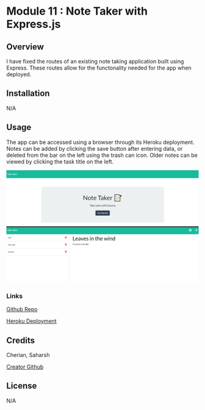 #  Module 11 : Note Taker with Express.js

## Overview

I have fixed the routes of an existing note taking application built using Express. These routes allow for the functonality needed for the app when deployed.

## Installation

N/A

## Usage

The app can be accessed using a browser through its Heroku deployment.
Notes can be added by clicking the save button after entering data, or deleted from the bar on the left using the trash can icon. Older notes can be viewed by clicking the task title on the left.

![Screenshot of Note Taker App](./public/assets/images/screenshot.jpg "Note Taker App")

### Links

 [Github Repo](https://github.com/sashdc/The-note-book)
 
 [Heroku Deployment](https://the-note-yard.herokuapp.com/)

 ## Credits

Cherian, Saharsh

[Creator Github](https://github.com/sashdc)

## License

N/A
